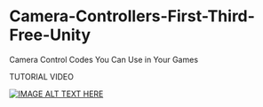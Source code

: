 # Camera-Controllers-First-Third-Free-Unity
Camera Control Codes You Can Use in Your Games


TUTORIAL VIDEO


[![IMAGE ALT TEXT HERE](https://img.youtube.com/vi/5t3FZ8H5WZk/0.jpg)](https://www.youtube.com/watch?v=5t3FZ8H5WZk)
